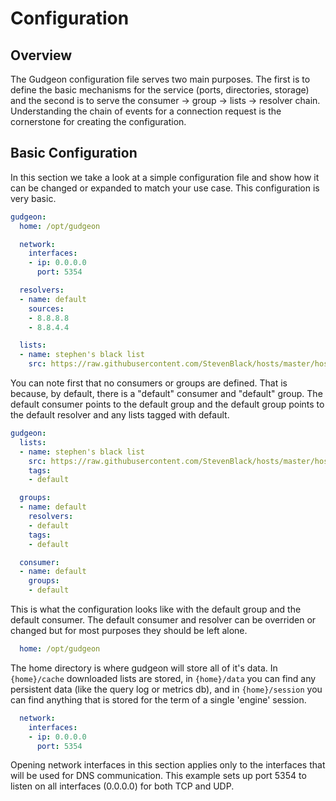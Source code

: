 # Configuration

## Overview
The Gudgeon configuration file serves two main purposes. The first is to define the basic mechanisms for the service (ports, directories, storage) and the 
second is to serve the consumer -> group -> lists -> resolver chain. Understanding the chain of events for a connection request is the cornerstone for creating the
configuration.

## Basic Configuration
In this section we take a look at a simple configuration file and show how it can be changed or expanded to match your use case. This configuration is very basic.

```yaml
gudgeon:
  home: /opt/gudgeon

  network:
    interfaces:
    - ip: 0.0.0.0
      port: 5354

  resolvers:
  - name: default
    sources:
    - 8.8.8.8
    - 8.8.4.4

  lists:
  - name: stephen's black list
    src: https://raw.githubusercontent.com/StevenBlack/hosts/master/hosts
```
You can note first that no consumers or groups are defined. That is because, by default, there is a "default" consumer and "default" group. The default consumer points to the default group and the default group points to the default resolver and any lists tagged with default.
```yaml
gudgeon:
  lists:
  - name: stephen's black list
    src: https://raw.githubusercontent.com/StevenBlack/hosts/master/hosts
    tags:
    - default

  groups:
  - name: default
    resolvers:
    - default
    tags:
    - default

  consumer:
  - name: default
    groups:
    - default
```
This is what the configuration looks like with the default group and the default consumer. The default consumer and resolver can be overriden or changed but for most purposes they should be left alone.

```yaml
  home: /opt/gudgeon
```
The home directory is where gudgeon will store all of it's data. In `{home}/cache` downloaded lists are stored, in `{home}/data` you can find any persistent data (like the query log or metrics db), and in `{home}/session` you can find anything that is stored for the term of a single 'engine' session.

```yaml
  network:
    interfaces:
    - ip: 0.0.0.0
      port: 5354
```
Opening network interfaces in this section applies only to the interfaces that will be used for DNS communication. This example sets up port 5354 to listen on all interfaces (0.0.0.0) for both TCP and UDP.